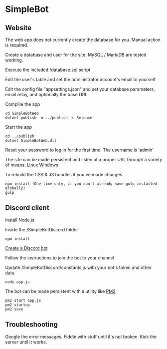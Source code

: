 ﻿# SimpleBot

## Website
The web app does not currently create the database for you. Manual action is required.

Create a database and user for the site. MySQL / MariaDB are tested working.

Execute the included /database.sql script

Edit the user's table and set the administrator account's email to yourself

Edit the config file "appsettings.json" and set your database parameters, email relay, and optionally the base URL.

Complile the app

    cd SimpleBotWeb
    dotnet publish -o ../publish -c Release

Start the app

    cd ../publish
    dotnet SimpleBotWeb.dll

Reset your password to log in for the first time. The username is 'admin'

The site can be made persistent and listen at a proper URL through a variety of means. [Linux](https://docs.microsoft.com/en-us/aspnet/core/host-and-deploy/linux-nginx?view=aspnetcore-3.1) [Windows](https://docs.microsoft.com/en-us/aspnet/core/tutorials/publish-to-iis?view=aspnetcore-3.1&tabs=visual-studio) 

To rebuild the CSS & JS bundles if you've made changes

    npm install (One time only, if you don't already have gulp installed globally)
    gulp

## Discord client

Install Node.js

Inside the /SimpleBotDiscord folder

    npm install

[Create a Discord bot](https://discordpy.readthedocs.io/en/latest/discord.html)

Follow the instructions to join the bot to your channel

Update /SimpleBotDiscord/constants.js with your bot's token and other data.

    node app.js
    
The bot can be made persistent with a utility like [PM2](!https://pm2.keymetrics.io/)

    pm2 start app.js
    pm2 startup
    pm2 save

## Troubleshooting
Google the error messages. Fiddle with stuff until it's not broken. Kick the server until it works. 
